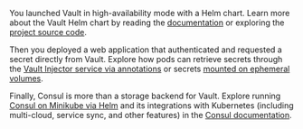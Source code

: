 You launched Vault in high-availability mode with a Helm chart. Learn more about
the Vault Helm chart by reading the
[documentation](https://www.vaultproject.io/docs/platform/k8s/) or exploring the
[project source code](https://github.com/hashicorp/vault-helm).

Then you deployed a web application that authenticated and requested a secret
directly from Vault. Explore how pods can retrieve secrets through the [Vault
Injector service via annotations](/vault/getting-started-k8s/sidecar) or secrets
[mounted on ephemeral
volumes](https://learn.hashicorp.com/vault/getting-started-k8s/secret-store-driver).

Finally, Consul is more than a storage backend for Vault. Explore running
[Consul on Minikube via
Helm](https://learn.hashicorp.com/consul/kubernetes/minikube) and its
integrations with Kubernetes (including multi-cloud, service sync, and other
features) in the [Consul
documentation](https://consul.io/docs/platform/k8s/index.html).
